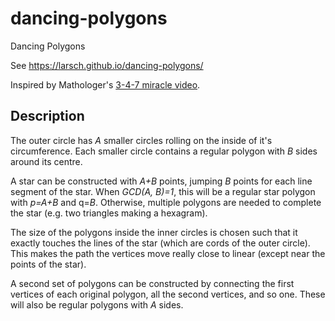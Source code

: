 # dancing-polygons
Dancing Polygons

See https://larsch.github.io/dancing-polygons/

Inspired by Mathologer's [3-4-7 miracle video](https://youtu.be/oEN0o9ZGmOM).

## Description

The outer circle has *A* smaller circles rolling on the inside of it's
circumference. Each smaller circle contains a regular polygon with *B* sides
around its centre.

A star can be constructed with *A+B* points, jumping *B* points for each line
segment of the star. When *GCD(A, B)=1*, this will be a regular star polygon
with *p=A+B* and q=*B*. Otherwise, multiple polygons are needed to complete the
star (e.g. two triangles making a hexagram).

The size of the polygons inside the inner circles is chosen such that it exactly
touches the lines of the star (which are cords of the outer circle). This makes
the path the vertices move really close to linear (except near the points of the
star).

A second set of polygons can be constructed by connecting the first vertices of
each original polygon, all the second vertices, and so one. These will also be
regular polygons with *A* sides.
